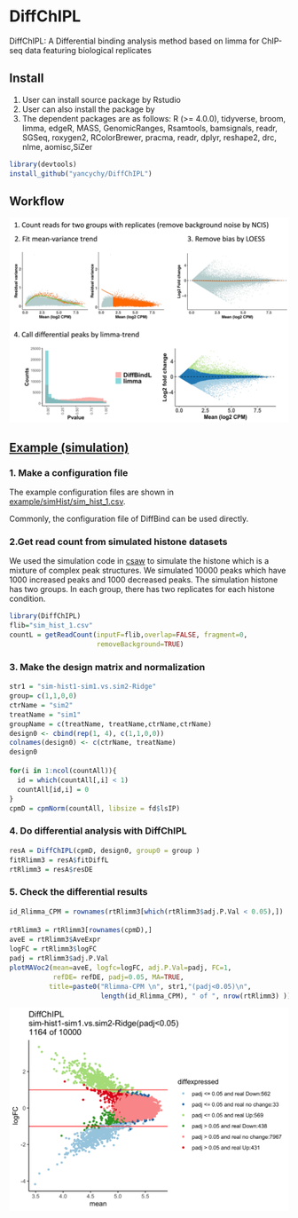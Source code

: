 # DiffChIPL

DiffChIPL: A Differential binding analysis method based on limma for ChIP-seq data featuring biological replicates

## Install

1.  User can install source package by Rstudio
2.  User can also install the package by
3.  The dependent packages are as follows: R (\>= 4.0.0), tidyverse, broom, limma, edgeR, MASS, GenomicRanges, Rsamtools, bamsignals, readr, SGSeq, roxygen2, RColorBrewer, pracma, readr, dplyr, reshape2, drc, nlme, aomisc,SiZer

``` r
library(devtools)
install_github("yancychy/DiffChIPL")
```

## Workflow

![workflow](https://github.com/yancychy/DiffChIPL/blob/main/example/workflow1.jpg)

## [Example (simulation)](https://htmlpreview.github.io/?https://github.com/yancychy/DiffChIPL/blob/main/example/simHist/simHist.html)

### 1. Make a configuration file

The example configuration files are shown in [example/simHist/sim_hist_1.csv](https://github.com/yancychy/DiffChIPL/blob/main/example/simHist/sim_hist_1.csv).

Commonly, the configuration file of DiffBind can be used directly.

### 2.Get read count from simulated histone datasets

We used the simulation code in [csaw](http://bioinf.wehi.edu.au/csaw/) to simulate the histone which is a mixture of complex peak structures. We simulated 10000 peaks which have 1000 increased peaks and 1000 decreased peaks. The simulation histone has two groups. In each group, there has two replicates for each histone condition.

``` r
library(DiffChIPL)
flib="sim_hist_1.csv"
countL = getReadCount(inputF=flib,overlap=FALSE, fragment=0,
                      removeBackground=TRUE)
```

### 3. Make the design matrix and normalization

``` r
str1 = "sim-hist1-sim1.vs.sim2-Ridge"
group= c(1,1,0,0)
ctrName = "sim2"
treatName = "sim1"
groupName = c(treatName, treatName,ctrName,ctrName) 
design0 <- cbind(rep(1, 4), c(1,1,0,0))
colnames(design0) <- c(ctrName, treatName)
design0
 
for(i in 1:ncol(countAll)){
  id = which(countAll[,i] < 1)
  countAll[id,i] = 0
}
cpmD = cpmNorm(countAll, libsize = fd$lsIP)
```

### 4. Do differential analysis with DiffChIPL

``` r
resA = DiffChIPL(cpmD, design0, group0 = group )
fitRlimm3 = resA$fitDiffL
rtRlimm3 = resA$resDE
```

### 5. Check the differential results

``` r
id_Rlimma_CPM = rownames(rtRlimm3[which(rtRlimm3$adj.P.Val < 0.05),])
 
rtRlimm3 = rtRlimm3[rownames(cpmD),]
aveE = rtRlimm3$AveExpr
logFC = rtRlimm3$logFC
padj = rtRlimm3$adj.P.Val
plotMAVoc2(mean=aveE, logfc=logFC, adj.P.Val=padj, FC=1, 
           refDE= refDE, padj=0.05, MA=TRUE,
          title=paste0("Rlimma-CPM \n", str1,"(padj<0.05)\n", 
                       length(id_Rlimma_CPM), " of ", nrow(rtRlimm3) ))
```

![MA plot](https://github.com/yancychy/DiffChIPL/blob/main/example/simHist/MA_DiffChIPL.png)
